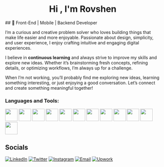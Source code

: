 <h1 align="center">Hi , I'm Rovshen</h1>
## 🚀 Front-End | Mobile | Backend Developer  

I’m a curious and creative problem solver who loves building things that make life easier and more enjoyable. Passionate about design, simplicity, and user experience, I enjoy crafting intuitive and engaging digital experiences.  

I believe in **continuous learning** and always strive to improve my skills and explore new ideas. Whether it’s brainstorming fresh concepts, refining details, or optimizing workflows, I’m always up for a challenge.  

When I’m not working, you’ll probably find me exploring new ideas, learning something interesting, or just enjoying a good conversation. Let’s connect and create something meaningful together!  




<h3 align="left">Languages and Tools:</h3>
<p align="left">
  <img src="https://cdn.jsdelivr.net/gh/devicons/devicon/icons/html5/html5-original.svg" width="40" height="40"/>
  <img src="https://cdn.jsdelivr.net/gh/devicons/devicon/icons/css3/css3-original.svg" width="40" height="40"/>
  <img src="https://cdn.jsdelivr.net/gh/devicons/devicon/icons/sass/sass-original.svg" width="40" height="40"/>
  <img src="https://cdn.jsdelivr.net/gh/devicons/devicon/icons/javascript/javascript-original.svg" width="40" height="40"/>
  <img src="https://cdn.jsdelivr.net/gh/devicons/devicon/icons/typescript/typescript-original.svg" width="40" height="40"/>
  <img src="https://cdn.jsdelivr.net/gh/devicons/devicon/icons/react/react-original.svg" width="40" height="40"/>
  <img src="https://cdn.jsdelivr.net/gh/devicons/devicon@latest/icons/nodejs/nodejs-plain.svg" width="40" height="40" />
  <img src="https://cdn.jsdelivr.net/gh/devicons/devicon@latest/icons/express/express-original.svg" width="40" height="40"/>                 
  <img src="https://cdn.jsdelivr.net/gh/devicons/devicon@latest/icons/redux/redux-original.svg" width="40" height="40"/>
  <img src="https://cdn.jsdelivr.net/gh/devicons/devicon@latest/icons/mongodb/mongodb-original.svg" width="40" height="40"/>  
  <img src="https://cdn.jsdelivr.net/gh/devicons/devicon@latest/icons/firebase/firebase-original.svg" width="40" height="40"/>
  <img src="https://cdn.jsdelivr.net/gh/devicons/devicon/icons/git/git-original.svg" width="40" height="40"/>
</p>

                      
## Socials

[![LinkedIn](https://img.shields.io/badge/LinkedIn-0077B5?style=for-the-badge&logo=linkedin&logoColor=white)](https://www.linkedin.com/in/rovsen-medetov/)
[![Twitter](https://img.shields.io/badge/Twitter-000000?style=for-the-badge&logo=x&logoColor=white)](https://x.com/Rovsen_512)
[![Instagram](https://img.shields.io/badge/Instagram-C13584?style=for-the-badge&logo=instagram&logoColor=white)](https://www.instagram.com/rovsen_512/)
[![Email](https://img.shields.io/badge/Gmail-EA4335?style=for-the-badge&logo=gmail&logoColor=white)](mailto:rovsanmadatov9@gmail.com)
[![Upwork](https://img.shields.io/badge/Upwork-14A800?style=for-the-badge&logo=upwork&logoColor=white)](https://www.upwork.com/freelancers/~01cd808b155f83f06c)







